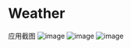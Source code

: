 # Weather
应用截图 
![image](https://github.com/caihanghui/CoolWeatherTest/blob/master/CoolWeather_ScreenShot/1.jpg)
![image](https://github.com/caihanghui/CoolWeatherTest/blob/master/CoolWeather_ScreenShot/2.jpg)
![image](https://github.com/caihanghui/CoolWeatherTest/blob/master/CoolWeather_ScreenShot/3.jpg)
